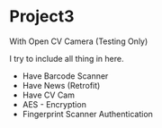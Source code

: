 # Project3
With Open CV Camera (Testing Only)

I try to include all thing in here.
- Have Barcode Scanner
- Have News (Retrofit)
- Have CV Cam
- AES - Encryption
- Fingerprint Scanner Authentication

